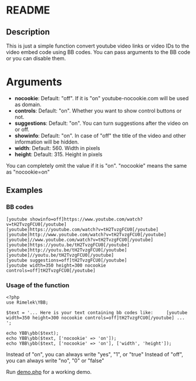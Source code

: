 # README

## Description

This is just a simple function convert youtube video links or video IDs to the video embed code using BB codes.
You can pass arguments to the BB code or you can disable them.
 
# Arguments

- **nocookie**: Default: "off". If it is "on" youtube-nocookie.com will be used as domain.
- **controls**: Default: "on". Whether you want to show control buttons or not.
- **suggestions**: Default: "on". You can turn suggestions after the video on or off.
- **showinfo**: Default: "on". In case of "off" the title of the video and other information will be hidden.
- **width**: Default: 560. Width in pixels
- **height**: Default: 315. Height in pixels

You can completely omit the value if it is "on". "nocookie" means the same as "nocookie=on"  

## Examples

### BB codes

    [youtube showinfo=off]https://www.youtube.com/watch?v=tH2TvzgFCU0[/youtube]
    [youtube]https://youtube.com/watch?v=tH2TvzgFCU0[/youtube]
    [youtube]http://www.youtube.com/watch?v=tH2TvzgFCU0[/youtube]
    [youtube]//www.youtube.com/watch?v=tH2TvzgFCU0[/youtube]
    [youtube]https://youtu.be/tH2TvzgFCU0[/youtube]
    [youtube]http://youtu.be/tH2TvzgFCU0[/youtube]
    [youtube]//youtu.be/tH2TvzgFCU0[/youtube]
    [youtube suggestions=off]tH2TvzgFCU0[/youtube]
    [youtube width=350 height=300 nocookie controls=off]tH2TvzgFCU0[/youtube]
    
### Usage of the function

    <?php
    use Rimelek\YBB;
    
    $text = '... Here is your text containing bb codes like:     [youtube width=350 height=300 nocookie controls=off]tH2TvzgFCU0[/youtube] ... ';
    
    echo YBB\ybb($text);
    echo YBB\ybb($text, ['nocookie' => 'on']);
    echo YBB\ybb($text, ['nocookie' => 'on'], ['width', 'height']);
    
Instead of "on", you can always write "yes", "1", or "true"
Instead of "off", you can always write "no", "0" or "false"
    
Run [demo.php](demo.php) for a working demo.
